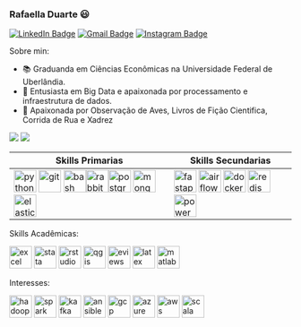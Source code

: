 ### Rafaella Duarte 😃

[![LinkedIn Badge](https://img.shields.io/badge/-Rafaella_Duarte-blue?style=flat-square&logo=Linkedin&logoColor=white&link=https://www.linkedin.com/in/rafaella-duarte-044276130/)](https://www.linkedin.com/in/rafaella-duarte-044276130/)
[![Gmail Badge](https://img.shields.io/badge/-rafaella.d.d.carvalho@gmail.com-c14438?style=flat-square&logo=Gmail&logoColor=white&link=mailto:rafaella.d.d.carvalho@gmail.com)](mailto:rafaella.d.d.carvalho@gmail.com)
[![Instagram Badge](https://img.shields.io/badge/-@ella_darte-blueviolet?style=flat-square&logo=Instagram&logoColor=white&link=https://www.instagram.com/ella_darte)](https://www.instagram.com/ella_darte)

Sobre min:

- 📚 Graduanda em Ciências Econômicas na Universidade Federal de Uberlândia.
- 🌱 Entusiasta em Big Data e apaixonada por processamento e infraestrutura de dados.
- 🥰 Apaixonada por Observação de Aves, Livros de Fição Cientifica, Corrida de Rua e Xadrez

[![](https://img.shields.io/badge/CURRICULO-blue?style=for-the-badge)](https://github.com/rafaelladuarte/rafaelladuarte.github.io/blob/main/CV_Out2024_RafaellaDuarte.pdf)
[![](https://img.shields.io/badge/WEB_SITE-red?style=for-the-badge)](https://rafaelladuarte-portfolio.vercel.app/)


| Skills Primarias |  Skills Secundarias |
| ------------------- | ------------------- |
| <img src="https://cdn.jsdelivr.net/gh/devicons/devicon@latest/icons/python/python-original.svg" alt="python" width="40" height="40"/> <img src="https://cdn.jsdelivr.net/gh/devicons/devicon@latest/icons/git/git-original.svg" alt="git" width="40" height="40"/> <img src="https://cdn.jsdelivr.net/gh/devicons/devicon@latest/icons/bash/bash-original.svg" alt="bash" width="40" height="40"/><img src="https://cdn.jsdelivr.net/gh/devicons/devicon@latest/icons/rabbitmq/rabbitmq-original.svg" alt="rabbitmq" width="40" height="40"/><img src="https://cdn.jsdelivr.net/gh/devicons/devicon@latest/icons/postgresql/postgresql-original.svg" alt="postgresql" width="40" height="40"/> <img src="https://cdn.jsdelivr.net/gh/devicons/devicon@latest/icons/mongodb/mongodb-original.svg" alt="mongodb" width="40" height="40"/> <img src="https://cdn.jsdelivr.net/gh/devicons/devicon@latest/icons/elasticsearch/elasticsearch-original.svg" alt="elasticsearch" width="40" height="40"/> |  <img src="https://cdn.jsdelivr.net/gh/devicons/devicon@latest/icons/fastapi/fastapi-original.svg" alt="fastapi" width="40" height="40"/> <img src="https://cdn.jsdelivr.net/gh/devicons/devicon@latest/icons/apacheairflow/apacheairflow-original.svg" alt="airflow" width="40" height="40"/> <img src="https://cdn.jsdelivr.net/gh/devicons/devicon@latest/icons/docker/docker-original.svg" alt="docker" width="40" height="40"/>  <img src="https://cdn.jsdelivr.net/gh/devicons/devicon@latest/icons/redis/redis-original.svg" alt="redis" width="40" height="40"/> <img src="https://upload.wikimedia.org/wikipedia/commons/thumb/c/cf/New_Power_BI_Logo.svg/630px-New_Power_BI_Logo.svg.png" alt="powerbi"  width="40" height="40"/> |

Skills Acadêmicas:
<p align="left"> 
<img src="https://imagensemoldes.com.br/wp-content/uploads/2020/09/%C3%8Dcone-Logo-Excel-PNG.png" alt="excel" width="40" height="40"/>
<img src="https://cdn.jsdelivr.net/gh/devicons/devicon@latest/icons/stata/stata-original-wordmark.svg" alt="stata"  width="40" height="40"/>
<img src="https://cdn.jsdelivr.net/gh/devicons/devicon@latest/icons/rstudio/rstudio-original.svg" alt="rstudio" width="40" height="40"/>
<img src="https://upload.wikimedia.org/wikipedia/commons/thumb/9/91/QGIS_logo_new.svg/1200px-QGIS_logo_new.svg.png" alt="qgis" width="40" height="40"/>
<img src="https://www.hearne.software/Images/Software-Icons/Software-Header-Icons/EViews-Square-v2.aspx?width=198&height=198" alt="eviews" width="40" height="40"/>
<img src="https://cdn.jsdelivr.net/gh/devicons/devicon@latest/icons/latex/latex-original.svg" alt="latex" width="40" height="40"/>
<img src="https://cdn.jsdelivr.net/gh/devicons/devicon@latest/icons/matlab/matlab-original.svg" alt="matlab" width="40" height="40"/>
</p>


Interesses:

<p align="left"> 
<img src="https://cdn.jsdelivr.net/gh/devicons/devicon@latest/icons/hadoop/hadoop-original.svg" alt="hadoop"  width="40" height="40"/>
<img src="https://cdn.jsdelivr.net/gh/devicons/devicon@latest/icons/apachespark/apachespark-original.svg" alt="spark" width="40" height="40"/>
<img src="https://cdn.jsdelivr.net/gh/devicons/devicon@latest/icons/apachekafka/apachekafka-original.svg" alt="kafka" width="40" height="40"/>
<img src="https://cdn.jsdelivr.net/gh/devicons/devicon@latest/icons/ansible/ansible-original.svg" alt="ansible" width="40" height="40"/>
<img src="https://cdn.jsdelivr.net/gh/devicons/devicon@latest/icons/googlecloud/googlecloud-original.svg" alt="gcp" width="40" height="40"/>
<img src="https://cdn.jsdelivr.net/gh/devicons/devicon@latest/icons/azure/azure-original.svg" alt="azure" width="40" height="40"/>
<img src="https://cdn.jsdelivr.net/gh/devicons/devicon@latest/icons/amazonwebservices/amazonwebservices-original-wordmark.svg" alt="aws" width="40" height="40"/>
<img src="https://cdn.jsdelivr.net/gh/devicons/devicon@latest/icons/scala/scala-original.svg" alt="scala"  width="40" height="40"/>
</p>




